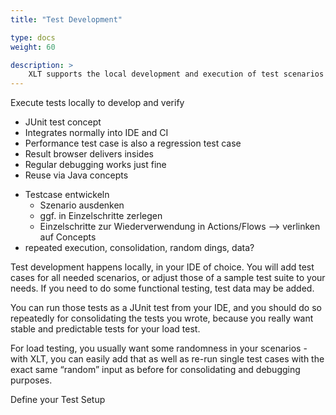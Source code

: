 ```yaml
---
title: "Test Development"

type: docs
weight: 60

description: >
    XLT supports the local development and execution of test scenarios for faster development and debugging.
---
```


Execute tests locally to develop and verify

- JUnit test concept
- Integrates normally into IDE and CI
- Performance test case is also a regression test case
- Result browser delivers insides
- Regular debugging works just fine
- Reuse via Java concepts

* Testcase entwickeln 
	* Szenario ausdenken
	* ggf. in Einzelschritte zerlegen
	* Einzelschritte zur Wiederverwendung in Actions/Flows --> verlinken auf Concepts
* repeated execution, consolidation, random dings, data?

Test development happens locally, in your IDE of choice. You will add test cases for all needed scenarios, or adjust those of a sample test suite to your needs. If you need to do some functional testing, test data may be added.

You can run those tests as a JUnit test from your IDE, and you should do so repeatedly for consolidating the tests you wrote, because you really want stable and predictable tests for your load test.

For load testing, you usually want some randomness in your scenarios - with XLT, you can easily add that as well as re-run single test cases with the exact same “random” input as before for consolidating and debugging purposes.

Define your Test Setup

